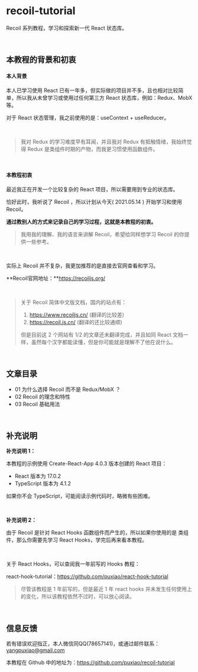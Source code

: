 # recoil-tutorial
Recoil 系列教程，学习和探索新一代 React 状态库。



<br>

## 本教程的背景和初衷

#### 本人背景

本人已学习使用 React 已有一年多，但实际做的项目并不多，且也相对比较简单，所以我从未曾学习或使用过任何第三方 React 状态库，例如：Redux、MobX 等。

对于 React 状态管理，我之前使用的是：useContext + useReducer。



<br>

> 我对 Redux 的学习难度早有耳闻，并且我对 Redux 有抵触情绪，我始终觉得 Redux 是类组件时期的产物，而我更习惯使用函数组件。



<br>

#### 本教程初衷

最近我正在开发一个比较复杂的 React 项目，所以需要用到专业的状态库。

恰好此时，我听说了 Recoil ，所以计划从今天( 2021.05.14 ) 开始学习和使用 Recoil。

**通过教别人的方式来记录自己的学习过程，这就是本教程的初衷。**

> 我用我的理解、我的语言来讲解 Recoil，希望给同样想学习 Recoil 的你提供一些参考。



<br>

实际上 Recoil 并不复杂，我更加推荐的是直接去官网查看和学习。

**Recoil官网地址：**https://recoiljs.org/

<br>

> 关于 Recoil 简体中文版文档，国内的站点有：
>
> 1. https://www.recoiljs.cn/ (翻译的比较差)
> 2. https://recoil.js.cn/ (翻译的还比较通顺)
>
> 但是目前这 2 个网站有 1/2 的文章还未翻译完成，并且如同 React 文档一样，虽然每个汉字都能读懂，但是你可能就是理解不了他在说什么。



<br>

## 文章目录

* 01 为什么选择 Recoil 而不是 Redux/MobX ？
* 02 Recoil 的理念和特性
* 03 Recoil 基础用法



<br>

## 补充说明

**补充说明 1：**

本教程的示例使用 Create-React-App 4.0.3 版本创建的 React 项目：

* React 版本为 17.0.2
* TypeScript 版本为 4.1.2

如果你不会 TypeScript，可能阅读示例代码时，略微有些困难。



<br>

**补充说明 2：**

由于 Recoil 是针对 React Hooks 函数组件而产生的，所以如果你使用的是 类组件，那么你需要先学习 React Hooks，学完后再来看本教程。

<br>

关于 React Hooks，可以查阅我一年前写的 Hooks 教程：

react-hook-tutorial：https://github.com/puxiao/react-hook-tutorial

> 尽管该教程是 1 年前写的，但是最近 1 年 react hooks 并未发生任何使用上的变化，所以该教程依然不过时，可以放心阅读。



<br>

## 信息反馈

若有错误欢迎指正，本人微信同QQ(78657141)，或通过邮件联系：yangpuxiao@gmail.com

本教程在 Github 中的地址为：https://github.com/puxiao/recoil-tutorial
